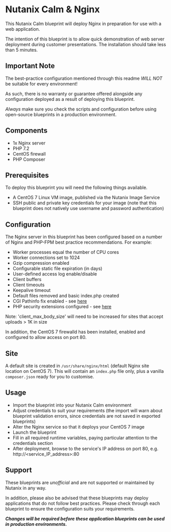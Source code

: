# Nutanix Calm & Nginx

This Nutanix Calm blueprint will deploy Nginx in preparation for use with a web application.

The intention of this blueprint is to allow quick demonstration of web server deployment during customer presentations.  The installation should take less than 5 minutes.

## Important Note

The best-practice configuration mentioned through this readme *WILL NOT* be suitable for every environment!

As such, there is no warranty or guarantee offered alongside any configuration deployed as a result of deploying this blueprint.

*Always* make sure you check the scripts and configuration before using open-source blueprints in a production environment.

## Components

- 1x Nginx server
- PHP 7.2
- CentOS firewall
- PHP Composer

## Prerequisites

To deploy this blueprint you will need the following things available.

- A CentOS 7 Linux VM image, published via the Nutanix Image Service
- SSH public and private key credentials for your image (note that this blueprint does not natively use username and password authentication)

## Configuration

The Nginx server in this blueprint has been configured based on a number of Nginx and PHP-FPM best practice recommendations.  For example:

- Worker processes equal the number of CPU cores
- Worker connections set to 1024
- Gzip compression enabled
- Configurable static file expiration (in days)
- User-defined access log enable/disable
- Client buffers
- Client timeouts
- Keepalive timeout
- Default files removed and basic index.php created
- CGI Pathinfo fix enabled - see [here](https://serverfault.com/questions/627903/is-the-php-option-cgi-fix-pathinfo-really-dangerous-with-nginx-php-fpm)
- PHP security extensions configured - see [here](https://www.digitalocean.com/community/questions/php-fpm-security-limit_extension-issue)

Note: 'client_max_body_size' will need to be increased for sites that accept uploads > 1K in size

In addition, the CentOS 7 firewalld has been installed, enabled and configured to allow access on port 80.

## Site

A default site is created in `/usr/share/nginx/html` (default Nginx site location on CentOS 7).  This will contain an `index.php` file only, plus a vanilla `composer.json` ready for you to customise.  

## Usage

- Import the blueprint into your Nutanix Calm environment
- Adjust credentials to suit your requirements (the import will warn about blueprint validation errors, since credentials are not saved in exported blueprints)
- Alter the Nginx service so that it deploys your CentOS 7 image
- Launch the blueprint
- Fill in all required runtime variables, paying particular attention to the credentials section
- After deployment, browse to the service's IP address on port 80, e.g. http://<service_IP_address>:80

## Support

These blueprints are *unofficial* and are not supported or maintained by Nutanix in any way.

In addition, please also be advised that these blueprints may deploy applications that do not follow best practices.  Please check through each blueprint to ensure the configuration suits your requirements.

***Changes will be required before these application blueprints can be used in production environments.***